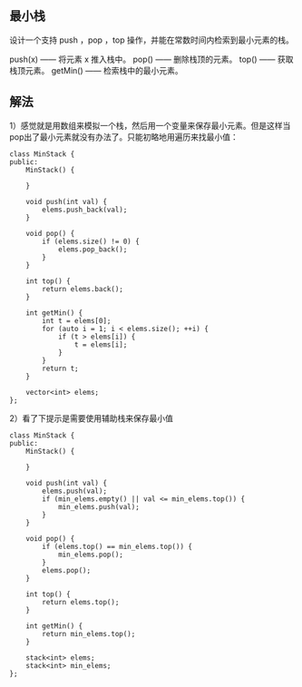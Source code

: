 ## 最小栈

设计一个支持 push ，pop ，top 操作，并能在常数时间内检索到最小元素的栈。

push(x) —— 将元素 x 推入栈中。
pop() —— 删除栈顶的元素。
top() —— 获取栈顶元素。
getMin() —— 检索栈中的最小元素。
 

## 解法

1）感觉就是用数组来模拟一个栈，然后用一个变量来保存最小元素。但是这样当pop出了最小元素就没有办法了。只能初略地用遍历来找最小值：

```
class MinStack {
public:
    MinStack() {

    }

    void push(int val) {
        elems.push_back(val);
    }

    void pop() {
        if (elems.size() != 0) {
            elems.pop_back();
        }
    }

    int top() {
        return elems.back();
    }

    int getMin() {        
        int t = elems[0];
        for (auto i = 1; i < elems.size(); ++i) {
            if (t > elems[i]) {
                t = elems[i];
            }
        }
        return t;
    }

    vector<int> elems;    
};
```

2）看了下提示是需要使用辅助栈来保存最小值

```
class MinStack {
public:
    MinStack() {

    }

    void push(int val) {
        elems.push(val);
        if (min_elems.empty() || val <= min_elems.top()) {
            min_elems.push(val);
        }
    }

    void pop() {
        if (elems.top() == min_elems.top()) {
            min_elems.pop();
        }
        elems.pop();
    }

    int top() {
        return elems.top();
    }

    int getMin() {    
        return min_elems.top();
    }

    stack<int> elems;
    stack<int> min_elems;  
};
```
